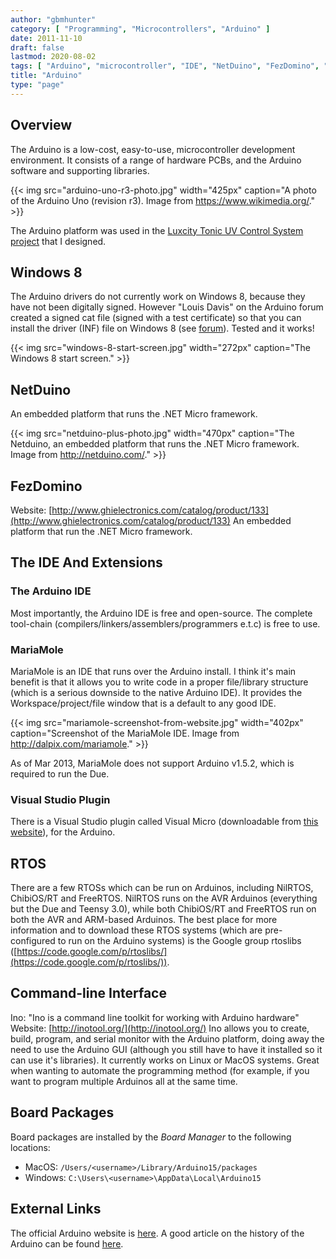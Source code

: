 ```yaml
---
author: "gbmhunter"
category: [ "Programming", "Microcontrollers", "Arduino" ]
date: 2011-11-10
draft: false
lastmod: 2020-08-02
tags: [ "Arduino", "microcontroller", "IDE", "NetDuino", "FezDomino", "MariaMole", "RTOS", "CLI", "board packages", "Board Manager", "BSPs" ]
title: "Arduino"
type: "page"
---
```


## Overview

The Arduino is a low-cost, easy-to-use, microcontroller development environment. It consists of a range of hardware PCBs, and the Arduino software and supporting libraries.

{{< img src="arduino-uno-r3-photo.jpg" width="425px" caption="A photo of the Arduino Uno (revision r3). Image from https://www.wikimedia.org/."  >}}

The Arduino platform was used in the [Luxcity Tonic UV Control System project](/electronics/projects/luxcity-uv-tonic-control-system) that I designed.

## Windows 8

The Arduino drivers do not currently work on Windows 8, because they have not been digitally signed. However "Louis Davis" on the Arduino forum created a signed cat file (signed with a test certificate) so that you can install the driver (INF) file on Windows 8 (see [forum](http://arduino.cc/forum/index.php/topic,94651.msg711489.html#msg711489)). Tested and it works!

{{< img src="windows-8-start-screen.jpg" width="272px" caption="The Windows 8 start screen."  >}}

## NetDuino

An embedded platform that runs the .NET Micro framework.

{{< img src="netduino-plus-photo.jpg" width="470px" caption="The Netduino, an embedded platform that runs the .NET Micro framework. Image from http://netduino.com/."  >}}

## FezDomino

Website: [http://www.ghielectronics.com/catalog/product/133](http://www.ghielectronics.com/catalog/product/133) An embedded platform that run the .NET Micro framework.

## The IDE And Extensions

### The Arduino IDE

Most importantly, the Arduino IDE is free and open-source. The complete tool-chain (compilers/linkers/assemblers/programmers e.t.c) is free to use.

### MariaMole

MariaMole is an IDE that runs over the Arduino install. I think it's main benefit is that it allows you to write code in a proper file/library structure (which is a serious downside to the native Arduino IDE). It provides the Workspace/project/file window that is a default to any good IDE.

{{< img src="mariamole-screenshot-from-website.jpg" width="402px" caption="Screenshot of the MariaMole IDE. Image from http://dalpix.com/mariamole."  >}}

As of Mar 2013, MariaMole does not support Arduino v1.5.2, which is required to run the Due.

### Visual Studio Plugin

There is a Visual Studio plugin called Visual Micro (downloadable from [this website](http://www.visualmicro.com/)), for the Arduino.

## RTOS

There are a few RTOSs which can be run on Arduinos, including NilRTOS, ChibiOS/RT and FreeRTOS. NilRTOS runs on the AVR Arduinos (everything but the Due and Teensy 3.0), while both ChibiOS/RT and FreeRTOS run on both the AVR and ARM-based Arduinos. The best place for more information and to download these RTOS systems (which are pre-configured to run on the Arduino systems) is the Google group rtoslibs ([https://code.google.com/p/rtoslibs/](https://code.google.com/p/rtoslibs/)).

## Command-line Interface

Ino: "Ino is a command line toolkit for working with Arduino hardware"
Website: [http://inotool.org/](http://inotool.org/)
Ino allows you to create, build, program, and serial monitor with the Arduino platform, doing away the need to use the Arduino GUI (although you still have to have it installed so it can use it's libraries). It currently works on Linux or MacOS systems. Great when wanting to automate the programming method (for example, if you want to program multiple Arduinos all at the same time.

## Board Packages

Board packages are installed by the _Board Manager_ to the following locations:

* MacOS: `/Users/<username>/Library/Arduino15/packages`
* Windows: `C:\Users\<username>\AppData\Local\Arduino15`


## External Links

The official Arduino website is [here](http://www.arduino.cc/). A good article on the history of the Arduino can be found [here](http://spectrum.ieee.org/geek-life/hands-on/the-making-of-arduino/).
